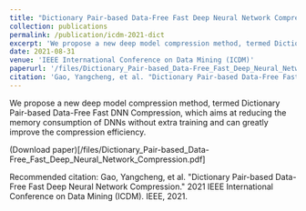 ```yaml
---
title: "Dictionary Pair-based Data-Free Fast Deep Neural Network Compression"
collection: publications
permalink: /publication/icdm-2021-dict
excerpt: 'We propose a new deep model compression method, termed Dictionary Pair-based Data-Free Fast DNN Compression, which aims at reducing the memory consumption of DNNs without extra training and can greatly improve the compression efficiency.'
date: 2021-08-31
venue: 'IEEE International Conference on Data Mining (ICDM)'
paperurl: '/files/Dictionary_Pair-based_Data-Free_Fast_Deep_Neural_Network_Compression.pdf'
citation: 'Gao, Yangcheng, et al. "Dictionary Pair-based Data-Free Fast Deep Neural Network Compression." 2021 IEEE International Conference on Data Mining (ICDM). IEEE, 2021.'
---
```

We propose a new deep model compression method, termed Dictionary Pair-based Data-Free Fast DNN Compression, which aims at reducing the memory consumption of DNNs without extra training and can greatly improve the compression efficiency.

(Download paper)[/files/Dictionary_Pair-based_Data-Free_Fast_Deep_Neural_Network_Compression.pdf]

Recommended citation: Gao, Yangcheng, et al. "Dictionary Pair-based Data-Free Fast Deep Neural Network Compression." 2021 IEEE International Conference on Data Mining (ICDM). IEEE, 2021.